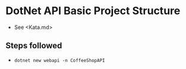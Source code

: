 # DotNet API Basic Project Structure

* See <Kata.md>

## Steps followed

* `dotnet new webapi -n CoffeeShopAPI`
